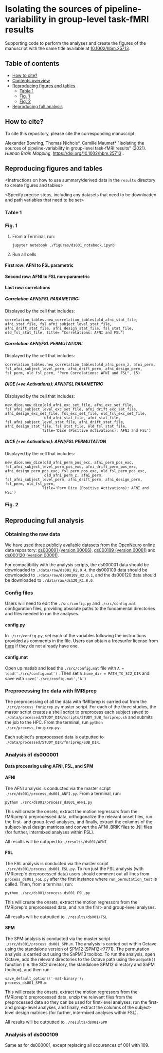 # Isolating the sources of pipeline-variability in group-level task-fMRI results

Supporting code to perform the analyses and create the figures of the manuscript with the same title available at [10.1002/hbm.25713](https://doi.org/10.1002/hbm.25713).

  
## Table of contents
   * [How to cite?](#how-to-cite)
   * [Contents overview](#contents-overview)
   * [Reproducing figures and tables](#reproducing-figures-and-tables)
      * [Table 1](#table-1)
      * [Fig. 1](#fig-1)
      * [Fig. 2](#fig-2)
   * [Reproducing full analysis](#reproducing-full-analysis)

## How to cite?

To cite this repository, please cite the corresponding manuscript: 

Alexander Bowring, Thomas Nichols*, Camille Maumet* "Isolating the sources of pipeline-variability in group-level task-fMRI results" (2021). _Human Brain Mapping_, https://doi.org/10.1002/hbm.25713 .


## Reproducing figures and tables

<Instructions on how to use summary/derived data in the `results` directory to create figures and tables>

<Specify precise steps, including any datasets that need to be downloaded and path variables that need to be set>

### Table 1

### Fig. 1

1. From a Terminal, run:

    ```
    jupyter notebook ./figures/ds001_notebook.ipynb
    ```
2. Run all cells

#### First row: AFNI to FSL parametric

#### Second row: AFNI to FSL non-parametric

#### Last row: correlations

##### Correlation AFNI/FSL PARAMETRIC: 

Displayed by the cell that includes: 
```
correlation_tables.new_correlation_tables(old_afni_stat_file, afni_stat_file, fsl_afni_subject_level_stat_file, afni_drift_stat_file, afni_design_stat_file, fsl_stat_file, old_fsl_stat_file, title= "Correlations: AFNI and FSL")
```

##### Correlation AFNI/FSL PERMUTATION:

Displayed by the cell that includes: 
```
correlation_tables.new_correlation_tables(old_afni_perm_z, afni_perm, fsl_afni_subject_level_perm, afni_drift_perm, afni_design_perm, fsl_perm, old_fsl_perm, "Perm Correlations: AFNI and FSL", 15)
```

##### DICE (+ve Activations): AFNI/FSL PARAMETRIC

Displayed by the cell that includes: 
```
new_dice.new_dice(old_afni_exc_set_file, afni_exc_set_file, fsl_afni_subject_level_exc_set_file, afni_drift_exc_set_file, afni_design_exc_set_file, fsl_exc_set_file, old_fsl_exc_set_file,
                  old_afni_stat_file, afni_stat_file, fsl_afni_subject_level_stat_file, afni_drift_stat_file, afni_design_stat_file, fsl_stat_file, old_fsl_stat_file,
                 Title='Dice (Positive Activations): AFNI and FSL')
```


##### DICE (+ve Activations): AFNI/FSL PERMUTATION
Displayed by the cell that includes: 
```
new_dice.new_dice(old_afni_perm_pos_exc, afni_perm_pos_exc, fsl_afni_subject_level_perm_pos_exc, afni_drift_perm_pos_exc, afni_design_perm_pos_exc, fsl_perm_pos_exc, old_fsl_perm_pos_exc,
                  old_afni_perm_z, afni_perm, fsl_afni_subject_level_perm, afni_drift_perm, afni_design_perm, fsl_perm, old_fsl_perm,
                 Title='Perm Dice (Positive Activations): AFNI and FSL')
```
### Fig. 2

## Reproducing full analysis

### Obtaining the raw data

We have used three publicly available datasets from the [OpenNeuro](https://openneuro.org/) online data repository: [ds000001 (version 00006)](https://openneuro.org/datasets/ds000001/versions/00006), [ds000109 (version 00001)](https://openneuro.org/datasets/ds000109/versions/00001) and [ds000120 (version 00001)](https://openneuro.org/datasets/ds000120/versions/00001).

For compatibility with the analysis scripts, the ds000001 data should be downloaded to `./data/raw/ds001_R2.0.4`, the ds000109 data should be downloaded to `./data/raw/ds000109_R2.0.1`, and the ds000120 data should be downloaded to `./data/raw/ds120_R1.0.0`. 

### Config files 
Users will need to edit the `./src/config.py` and `./src/config.mat` configuration files, providing absolute paths to the fundamental directories and files needed to run the analyses.

#### config.py
In `./src/config.py`, set each of the variables following the instructions provided as comments in the file. Users can obtain a freesurfer license from [here](https://surfer.nmr.mgh.harvard.edu/registration.html) if they do not already have one. 

#### config.mat
Open up matlab and load the `./src/config.mat` file with `A = load('./src/config.mat')` . Then set `A.home_dir = PATH_TO_SC2_DIR` and save with `save('./src/config.mat','A')` 

### Preprocessing the data with fMRIprep
The preprocessing of all the data with fMRIprep is carried out from the `./src/process_fmriprep.py` master script. For each of the three studies, the master script creates a shell script to preprocess each subject saved to `./data/processed/STUDY_DIR/scripts/STUDY_SUB_fmriprep.sh` and submits the job to the HPC. From the terminal, run `python ./src/process_fmriprep.py`.

Each subject's preprocessed data is outputted to `./data/processed/STUDY_DIR/fmriprep/SUB_DIR`.

### Analysis of ds000001

#### Data processing using AFNI, FSL, and SPM

#### AFNI

The AFNI analysis is conducted via the master script `./src/ds001/process_ds001_ANFI.py`. From a terminal, run:

`python ./src/ds001/process_ds001_AFNI.py` 

This will create the onsets, extract the motion regressors from the fMRIprep'd preprocessed data, orthogonalize the relevant onset files, run the first- and group-level analyses, and finally, extract the columns of the subject-level design matrices and convert the AFNI .BRIK files to .NII files (for further, intermixed analyses within FSL).

All results will be outpped to `./results/ds001/AFNI`

#### FSL

The FSL analysis is conducted via the master script `./src/ds001/process_ds001_FSL.py`. To run just the FSL analysis (with fMRIprep'd preprocessed data) users should comment out all lines from `process_ds001_FSL.py` after the first instance where `run_permutation_test` is called. Then, from a terminal, run:

`python ./src/ds001/process_ds001_FSL.py`

This will create the onsets, extract the motion regressors from the fMRIprep'd preprocessed data, and run the first- and group-level analyses.

All results will be outputted to `./results/ds001/FSL`


#### SPM

The SPM analysis is conducted via the master script `./src/ds001/process_ds001_SPM.m`. The analysis is carried out within Octave using the standalone version of SPM12 (SPM12-r7771). The permutation analysis is carried out using the SnPM13 toolbox. To run the analysis, open Octave, add the relevant directories to the Octave path using the `addpath()` function (i.e. the SC2 directory, the standalone SPM12 directory and SnPM toolbox), and then run:

```
save_default_options('-mat-binary');
process_ds001_SPM.m
```

This will create the onsets, extract the motion regressors from the fMRIprep'd preprocessed data, unzip the relevant files from the preprocessed data so they can be used for first-level analyses, run the first- and group-level analyses, and finally, extract the columns of the subject-level design matrices (for further, intermixed analyses within FSL).

All results will be outputted to `./results/ds001/SPM`

### Analysis of ds000109

Same as for ds000001, except replacing all occurences of 001 with 109. 


